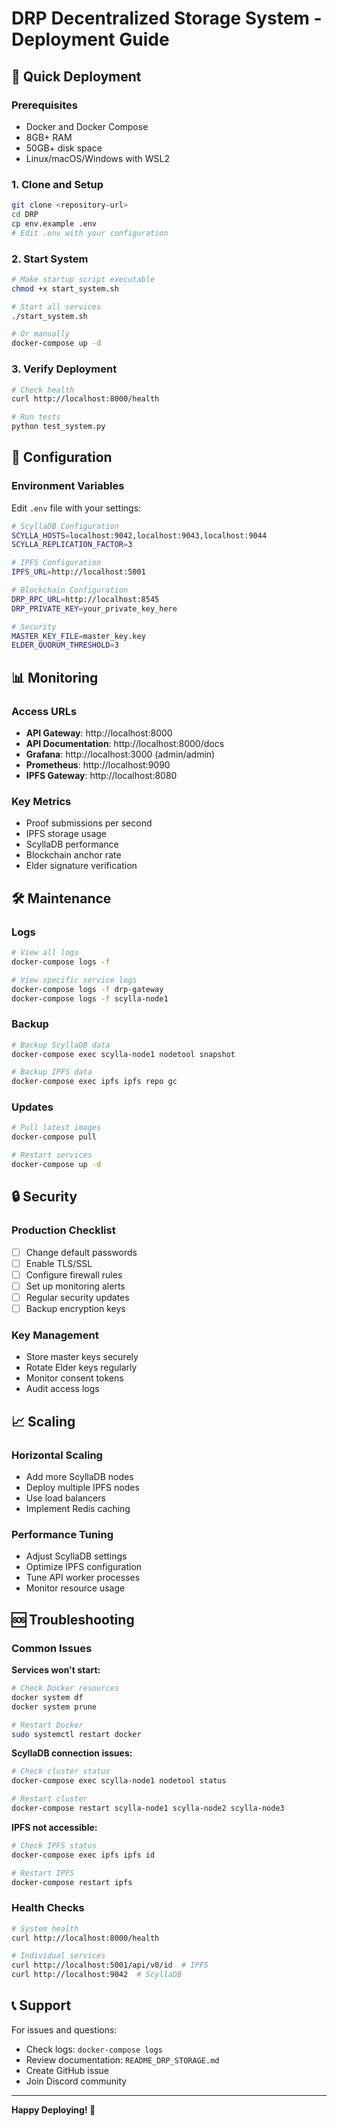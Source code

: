 # DRP Decentralized Storage System - Deployment Guide

## 🚀 Quick Deployment

### Prerequisites
- Docker and Docker Compose
- 8GB+ RAM
- 50GB+ disk space
- Linux/macOS/Windows with WSL2

### 1. Clone and Setup
```bash
git clone <repository-url>
cd DRP
cp env.example .env
# Edit .env with your configuration
```

### 2. Start System
```bash
# Make startup script executable
chmod +x start_system.sh

# Start all services
./start_system.sh

# Or manually
docker-compose up -d
```

### 3. Verify Deployment
```bash
# Check health
curl http://localhost:8000/health

# Run tests
python test_system.py
```

## 🔧 Configuration

### Environment Variables
Edit `.env` file with your settings:

```bash
# ScyllaDB Configuration
SCYLLA_HOSTS=localhost:9042,localhost:9043,localhost:9044
SCYLLA_REPLICATION_FACTOR=3

# IPFS Configuration
IPFS_URL=http://localhost:5001

# Blockchain Configuration
DRP_RPC_URL=http://localhost:8545
DRP_PRIVATE_KEY=your_private_key_here

# Security
MASTER_KEY_FILE=master_key.key
ELDER_QUORUM_THRESHOLD=3
```

## 📊 Monitoring

### Access URLs
- **API Gateway**: http://localhost:8000
- **API Documentation**: http://localhost:8000/docs
- **Grafana**: http://localhost:3000 (admin/admin)
- **Prometheus**: http://localhost:9090
- **IPFS Gateway**: http://localhost:8080

### Key Metrics
- Proof submissions per second
- IPFS storage usage
- ScyllaDB performance
- Blockchain anchor rate
- Elder signature verification

## 🛠️ Maintenance

### Logs
```bash
# View all logs
docker-compose logs -f

# View specific service logs
docker-compose logs -f drp-gateway
docker-compose logs -f scylla-node1
```

### Backup
```bash
# Backup ScyllaDB data
docker-compose exec scylla-node1 nodetool snapshot

# Backup IPFS data
docker-compose exec ipfs ipfs repo gc
```

### Updates
```bash
# Pull latest images
docker-compose pull

# Restart services
docker-compose up -d
```

## 🔒 Security

### Production Checklist
- [ ] Change default passwords
- [ ] Enable TLS/SSL
- [ ] Configure firewall rules
- [ ] Set up monitoring alerts
- [ ] Regular security updates
- [ ] Backup encryption keys

### Key Management
- Store master keys securely
- Rotate Elder keys regularly
- Monitor consent tokens
- Audit access logs

## 📈 Scaling

### Horizontal Scaling
- Add more ScyllaDB nodes
- Deploy multiple IPFS nodes
- Use load balancers
- Implement Redis caching

### Performance Tuning
- Adjust ScyllaDB settings
- Optimize IPFS configuration
- Tune API worker processes
- Monitor resource usage

## 🆘 Troubleshooting

### Common Issues

**Services won't start:**
```bash
# Check Docker resources
docker system df
docker system prune

# Restart Docker
sudo systemctl restart docker
```

**ScyllaDB connection issues:**
```bash
# Check cluster status
docker-compose exec scylla-node1 nodetool status

# Restart cluster
docker-compose restart scylla-node1 scylla-node2 scylla-node3
```

**IPFS not accessible:**
```bash
# Check IPFS status
docker-compose exec ipfs ipfs id

# Restart IPFS
docker-compose restart ipfs
```

### Health Checks
```bash
# System health
curl http://localhost:8000/health

# Individual services
curl http://localhost:5001/api/v0/id  # IPFS
curl http://localhost:9042  # ScyllaDB
```

## 📞 Support

For issues and questions:
- Check logs: `docker-compose logs`
- Review documentation: `README_DRP_STORAGE.md`
- Create GitHub issue
- Join Discord community

---

**Happy Deploying! 🚀**

